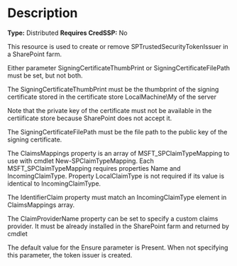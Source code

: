 # Description

**Type:** Distributed
**Requires CredSSP:** No

This resource is used to create or remove SPTrustedSecurityTokenIssuer in a
SharePoint farm.

Either parameter SigningCertificateThumbPrint or SigningCertificateFilePath
must be set, but not both.

The SigningCertificateThumbPrint must be the thumbprint of the signing
certificate stored in the certificate store LocalMachine\My of the server

Note that the private key of the certificate must not be available in the
certiificate store because SharePoint does not accept it.

The SigningCertificateFilePath must be the file path to the public key of
the signing certificate.

The ClaimsMappings property is an array of MSFT_SPClaimTypeMapping to use
with cmdlet New-SPClaimTypeMapping. Each MSFT_SPClaimTypeMapping requires
properties Name and IncomingClaimType. Property LocalClaimType is not
required if its value is identical to IncomingClaimType.

The IdentifierClaim property must match an IncomingClaimType element in
ClaimsMappings array.

The ClaimProviderName property can be set to specify a custom claims provider.
It must be already installed in the SharePoint farm and returned by cmdlet

The default value for the Ensure parameter is Present. When not specifying this
parameter, the token issuer is created.
